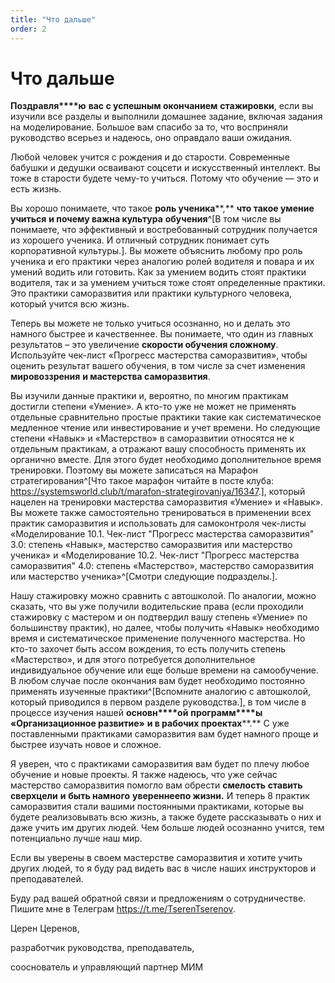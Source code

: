 ```yaml
---
title: "Что дальше"
order: 2
---
```


# Что дальше

**Поздравля****ю** **вас с успешным окончанием** **стажировки**, если вы изучили все разделы и выполнили домашнее задание, включая задания на моделирование. Большое вам спасибо за то, что восприняли руководство всерьез и надеюсь, оно оправдало ваши ожидания.

Любой человек учится с рождения и до старости. Современные бабушки и дедушки осваивают соцсети и искусственный интеллект. Вы тоже в старости будете чему-то учиться. Потому что обучение — это и есть жизнь.

Вы хорошо понимаете, что такое **роль ученика****,** **что такое умение учиться** **и почему важна культура** **обучения**^[В том числе вы понимаете, что эффективный и востребованный сотрудник получается из хорошего ученика. И отличный сотрудник понимает суть корпоративной культуры.]. Вы можете объяснить любому про роль ученика и его практики через аналогию ролей водителя и повара и их умений водить или готовить. Как за умением водить стоят практики водителя, так и за умением учиться тоже стоят определенные практики. Это практики саморазвития или практики культурного человека, который учится всю жизнь.

Теперь вы можете не только учиться осознанно, но и делать это намного быстрее и качественнее. Вы понимаете, что один из главных результатов – это увеличение **скорости обучения сложному**. Используйте чек-лист «Прогресс мастерства саморазвития», чтобы оценить результат вашего обучения, в том числе за счет изменения **мировоззрения** **и мастерства саморазвития**.

Вы изучили данные практики и, вероятно, по многим практикам достигли степени «Умение». А кто-то уже не может не применять отдельные сравнительно простые практики такие как систематическое медленное чтение или инвестирование и учет времени. Но следующие степени «Навык» и «Мастерство» в саморазвитии относятся не к отдельным практикам, а отражают вашу способность применять их органично вместе. Для этого будет необходимо дополнительное время тренировки. Поэтому вы можете записаться на Марафон стратегирования^[Что такое марафон читайте в посте клуба: <https://systemsworld.club/t/marafon-strategirovaniya/16347>.], который нацелен на тренировки мастерства саморазвития «Умение» и «Навык». Вы можете также самостоятельно тренироваться в применении всех практик саморазвития и использовать для самоконтроля чек-листы «Моделирование 10.1. Чек-лист "Прогресс мастерства саморазвития" 3.0: степень «Навык», мастерство саморазвития или мастерство ученика» и «Моделирование 10.2. Чек-лист "Прогресс мастерства саморазвития" 4.0: степень «Мастерство», мастерство саморазвития или мастерство ученика»^[Смотри следующие подразделы.].

Нашу стажировку можно сравнить с автошколой. По аналогии, можно сказать, что вы уже получили водительские права (если проходили стажировку с мастером и он подтвердил вашу степень «Умение» по большинству практик), но далее, чтобы получить «Навык» необходимо время и систематическое применение полученного мастерства. Но кто-то захочет быть ассом вождения, то есть получить степень «Мастерство», и для этого потребуется дополнительное индивидуальное обучение или еще больше времени на самообучение. В любом случае после окончания вам будет необходимо постоянно применять изученные практики^[Вспомните аналогию с автошколой, который приводился в первом разделе руководства.], в том числе в процессе изучения нашей **основн****ой** **программ****ы** **«Организационное развитие»** **и в рабочих проектах****.** С уже поставленными практиками саморазвития вам будет намного проще и быстрее изучать новое и сложное.

Я уверен, что с практиками саморазвития вам будет по плечу любое обучение и новые проекты. Я также надеюсь, что уже сейчас мастерство саморазвития помогло вам обрести **смелость** **ставить сверхцели** **и** **быть намного** **уверен****нее****по жизни.** И теперь 8 практик саморазвития стали вашими постоянными практиками, которые вы будете реализовывать всю жизнь, а также будете рассказывать о них и даже учить им других людей. Чем больше людей осознанно учится, тем потенциально лучше наш мир.

Если вы уверены в своем мастерстве саморазвития и хотите учить других людей, то я буду рад видеть вас в числе наших инструкторов и преподавателей.

Буду рад вашей обратной связи и предложениям о сотрудничестве. Пишите мне в Телеграм <https://t.me/TserenTserenov>.

Церен Церенов,

разработчик руководства, преподаватель,

сооснователь и управляющий партнер МИМ